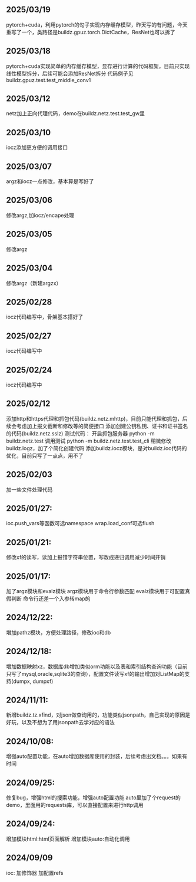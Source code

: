 ## 2025/03/19
pytorch+cuda，利用pytorch的勾子实现内存缓存模型，昨天写的有问题，今天重写了一个，类路径是buildz.gpuz.torch.DictCache，ResNet也可以拆了
## 2025/03/18
pytorch+cuda实现简单的内存缓存模型，显存进行计算的代码框架，目前只实现线性模型拆分，后续可能会添加ResNet拆分
代码例子见buildz.gpuz.test.test_middle_conv1
## 2025/03/12
netz加上正向代理代码，demo在buildz.netz.test.test_gw里
## 2025/03/10
iocz添加更方便的调用接口
## 2025/03/07
argz和iocz一点修改，基本算是写好了
## 2025/03/06
修改argz,加iocz/encape处理
## 2025/03/05
修改argz
## 2025/03/04
修改argz（新建argzx）
## 2025/02/28
iocz代码编写中，骨架基本搭好了
## 2025/02/27
iocz代码编写中
## 2025/02/24
iocz代码编写中
## 2025/02/12
添加http和https代理和抓包代码(buildz.netz.mhttp)，目前只能代理和抓包，后续会考虑加上报文截断和修改等的简便接口
添加创建公钥私钥、证书和证书签名的代码(buildz.netz.sslz)
测试代码：
    开启抓包服务器
        python -m buildz.netz.test
    调用测试
        python -m buildz.netz.test.test_cli
稍微修改buildz.logz，加了个简化创建代码
添加buildz.iocz模块，是对buildz.ioc代码的优化，目前只写了一点点，用不了
## 2025/02/03
加一些文件处理代码
## 2025/01/27:
ioc.push_vars等函数可选namespace
wrap.load_conf可选flush
## 2025/01/21:
修改xf的读写，读加上报错字符串位置，写改成递归调用减少时间开销
## 2025/01/17:
加了argz模块和evalz模块
argz模块用于命令行参数匹配
evalz模块用于可配置真假判断
命令行还差一个入参转map的
## 2024/12/22:
增加pathz模块，方便处理路径，修改ioc和db
## 2024/12/18:
增加数据映射xz，数据库db增加类似orm功能以及表和索引结构查询功能（目前只写了mysql,oracle,sqlite3的查询），配置文件读写xf的输出增加对ListMap的支持(dumpx, dumpxf)
## 2024/11/11:
新增buildz.tz.xfind，对json做查询用的，功能类似jsonpath，自己实现的原因是好玩，以及不想为了用jsonpath去学对应的语法
## 2024/10/08:
增强auto配置功能，在auto增加数据库使用的封装，后续考虑出文档。。。如果有时间
## 2024/09/25:
修复bug，增强html的搜索功能，增强auto配置功能
auto里加了个request的demo，里面用的requests库，可以直接配置来进行http调用
## 2024/09/24:
增加模块html:html页面解析
增加模块auto:自动化调用

## 2024/09/09
ioc:
    加修饰器
    加配置refs
